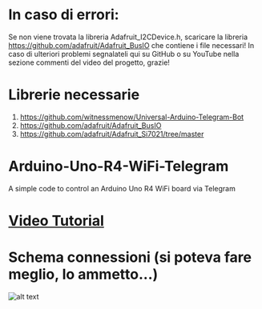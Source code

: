# In caso di errori:
Se non viene trovata la libreria Adafruit_I2CDevice.h, scaricare la libreria https://github.com/adafruit/Adafruit_BusIO che contiene i file necessari!
In caso di ulteriori problemi segnalateli qui su GitHub o su YouTube nella sezione commenti del video del progetto, grazie!

# Librerie necessarie
1) https://github.com/witnessmenow/Universal-Arduino-Telegram-Bot
2) https://github.com/adafruit/Adafruit_BusIO
3) https://github.com/adafruit/Adafruit_Si7021/tree/master

# Arduino-Uno-R4-WiFi-Telegram
A simple code to control an Arduino Uno R4 WiFi board via Telegram

# [Video Tutorial](https://youtu.be/URIxiy2y3ac)

# Schema connessioni (si poteva fare meglio, lo ammetto...)
![alt text](https://github.com/Dario-Ciceri/Arduino-Uno-R4-WiFi-Telegram/blob/main/Schema%20connessioni.png)
